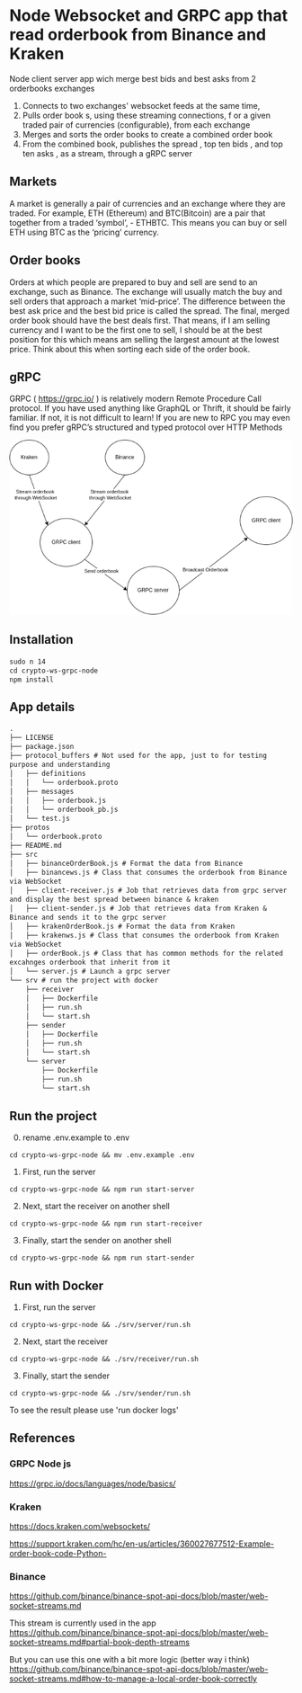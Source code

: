 # Node Websocket and GRPC app that read orderbook from Binance and Kraken
Node client server app wich merge best bids and best asks from 2 orderbooks exchanges

1. Connects to two exchanges' websocket feeds at the same time,
2. Pulls order book s, using these streaming connections, f or a given traded pair of currencies (configurable), from each exchange
3. Merges and sorts the order books to create a combined order book
4. From the combined book, publishes the spread , top ten bids , and top ten asks , as a stream, through a gRPC server

## Markets
A market is generally a pair of currencies and an exchange where they are traded. For example, ETH (Ethereum) and BTC(Bitcoin) are a pair
that together from a traded ‘symbol’, - ETHBTC. This means you can buy or sell ETH using BTC as the ‘pricing’ currency.

## Order books
Orders at which people are prepared to buy and sell are send to an exchange, such as Binance. The exchange will usually match the buy and
sell orders that approach a market ‘mid-price’. The difference between the best ask price and the best bid price is called the spread.
The final, merged order book should have the best deals first. That means, if I am selling currency and I want to be the first one to sell, I should
be at the best position for this which means am selling the largest amount at the lowest price. Think about this when sorting each side of the
order book.

## gRPC
GRPC ( https://grpc.io/ ) is relatively modern Remote Procedure Call protocol. If you have used anything like GraphQL or Thrift, it should be fairly
familiar. If not, it is not difficult to learn! If you are new to RPC you may even find you prefer gRPC’s structured and typed protocol over HTTP
Methods


![Alt text](https://github.com/tomcls/crypto-ws-grpc-node/raw/main/assets/images/crypto-ws-grpc.png "A picture is sometimes better than a long speech")


## Installation

```
sudo n 14 
cd crypto-ws-grpc-node
npm install
```

## App details

```
.
├── LICENSE
├── package.json
├── protocol_buffers # Not used for the app, just to for testing purpose and understanding
│   ├── definitions
│   │   └── orderbook.proto
│   ├── messages
│   │   ├── orderbook.js
│   │   └── orderbook_pb.js
│   └── test.js
├── protos
│   └── orderbook.proto
├── README.md
├── src
│   ├── binanceOrderBook.js # Format the data from Binance
│   ├── binancews.js # Class that consumes the orderbook from Binance via WebSocket 
│   ├── client-receiver.js # Job that retrieves data from grpc server and display the best spread between binance & kraken
│   ├── client-sender.js # Job that retrieves data from Kraken & Binance and sends it to the grpc server
│   ├── krakenOrderBook.js # Format the data from Kraken
│   ├── krakenws.js # Class that consumes the orderbook from Kraken via WebSocket 
│   ├── orderBook.js # Class that has common methods for the related excahnges orderbook that inherit from it
│   └── server.js # Launch a grpc server
└── srv # run the project with docker
    ├── receiver
    │   ├── Dockerfile
    │   ├── run.sh
    │   └── start.sh
    ├── sender
    │   ├── Dockerfile
    │   ├── run.sh
    │   └── start.sh
    └── server
        ├── Dockerfile
        ├── run.sh
        └── start.sh

```

## Run the project
0. rename .env.example to .env
```
cd crypto-ws-grpc-node && mv .env.example .env
```
1. First, run the server
```
cd crypto-ws-grpc-node && npm run start-server
```
2. Next, start the receiver on another shell
```
cd crypto-ws-grpc-node && npm run start-receiver 
```
3. Finally, start the sender on another shell
```
cd crypto-ws-grpc-node && npm run start-sender 
```
## Run with Docker

1. First, run the server
```
cd crypto-ws-grpc-node && ./srv/server/run.sh
```
2. Next, start the receiver
```
cd crypto-ws-grpc-node && ./srv/receiver/run.sh
```
3. Finally, start the sender
```
cd crypto-ws-grpc-node && ./srv/sender/run.sh
```
To see the result please use 'run docker logs'


## References

### GRPC Node js

https://grpc.io/docs/languages/node/basics/

### Kraken 

https://docs.kraken.com/websockets/

https://support.kraken.com/hc/en-us/articles/360027677512-Example-order-book-code-Python-

### Binance

https://github.com/binance/binance-spot-api-docs/blob/master/web-socket-streams.md

This stream is currently used in the app
https://github.com/binance/binance-spot-api-docs/blob/master/web-socket-streams.md#partial-book-depth-streams

But you can use this one with a bit more logic (better way i think)
https://github.com/binance/binance-spot-api-docs/blob/master/web-socket-streams.md#how-to-manage-a-local-order-book-correctly
